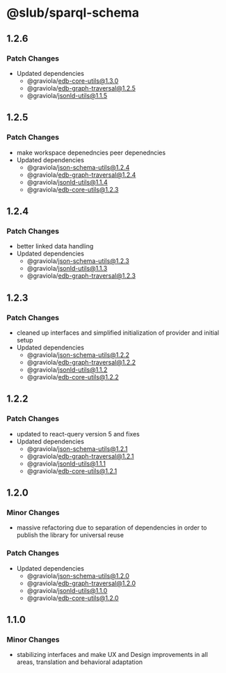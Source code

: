 # @slub/sparql-schema

## 1.2.6

### Patch Changes

- Updated dependencies
  - @graviola/edb-core-utils@1.3.0
  - @graviola/edb-graph-traversal@1.2.5
  - @graviola/jsonld-utils@1.1.5

## 1.2.5

### Patch Changes

- make workspace depenedncies peer depenedncies
- Updated dependencies
  - @graviola/json-schema-utils@1.2.4
  - @graviola/edb-graph-traversal@1.2.4
  - @graviola/jsonld-utils@1.1.4
  - @graviola/edb-core-utils@1.2.3

## 1.2.4

### Patch Changes

- better linked data handling
- Updated dependencies
  - @graviola/json-schema-utils@1.2.3
  - @graviola/jsonld-utils@1.1.3
  - @graviola/edb-graph-traversal@1.2.3

## 1.2.3

### Patch Changes

- cleaned up interfaces and simplified initialization of provider and initial setup
- Updated dependencies
  - @graviola/json-schema-utils@1.2.2
  - @graviola/edb-graph-traversal@1.2.2
  - @graviola/jsonld-utils@1.1.2
  - @graviola/edb-core-utils@1.2.2

## 1.2.2

### Patch Changes

- updated to react-query version 5 and fixes
- Updated dependencies
  - @graviola/json-schema-utils@1.2.1
  - @graviola/edb-graph-traversal@1.2.1
  - @graviola/jsonld-utils@1.1.1
  - @graviola/edb-core-utils@1.2.1

## 1.2.0

### Minor Changes

- massive refactoring due to separation of dependencies in order to publish the library for universal reuse

### Patch Changes

- Updated dependencies
  - @graviola/json-schema-utils@1.2.0
  - @graviola/edb-graph-traversal@1.2.0
  - @graviola/jsonld-utils@1.1.0
  - @graviola/edb-core-utils@1.2.0

## 1.1.0

### Minor Changes

- stabilizing interfaces and make UX and Design improvements in all areas, translation and behavioral adaptation

